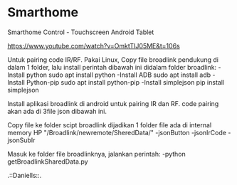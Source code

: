 # Smarthome
Smarthome Control - Touchscreen Android Tablet

https://www.youtube.com/watch?v=OmktTIJ05ME&t=106s


Untuk pairing code IR/RF.
Pakai Linux, Copy file broadlink pendukung di dalam 1 folder, lalu install perintah dibawah
ini didalam folder broadlink:
-Install python
 sudo apt install python
-Install ADB
 sudo apt install adb
-Install Python-pip
 sudo apt install python-pip
-Install simplejson
 pip install simplejson

Install aplikasi broadlink di android untuk pairing IR dan RF.
code pairing akan ada di 3file json dibawah ini.

Copy file ke folder scipt broadlink dijadikan 1 folder
file ada di internal memory HP "/Broadlink/newremote/SheredData/"
-jsonButton
-jsonIrCode
-jsonSubIr

Masuk ke folder file broadlinknya, jalankan perintah:
-python getBroadlinkSharedData.py



.::Daniells::.
